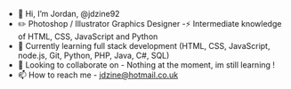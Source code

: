 - 👋 Hi, I’m Jordan, @jdzine92
- ✏️ Photoshop / Illustrator Graphics Designer
-:zap: Intermediate knowledge of HTML, CSS, JavaScript and Python
- 🌱  Currently learning full stack development (HTML, CSS, JavaScript, node.js, Git, Python, PHP, Java, C#, SQL)
- 💞️ Looking to collaborate on - Nothing at the moment, im still learning !
- 📫 How to reach me - jdzine@hotmail.co.uk

<!---
jdzine92/jdzine92 is a ✨ special ✨ repository because its `README.md` (this file) appears on your GitHub profile.
You can click the Preview link to take a look at your changes.
--->

